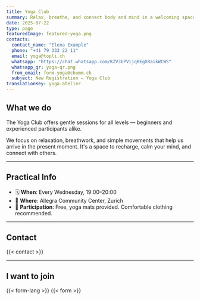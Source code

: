 ```yaml
---
title: Yoga Club
summary: Relax, breathe, and connect body and mind in a welcoming space.
date: 2025-07-22
type: page
featuredImage: featured-yoga.png
contacts:
  contact_name: "Elena Example"
  phone: "+41 79 333 22 11"
  email: yoga@topli.ch
  whatsapp: "https://chat.whatsapp.com/KZV3bPVijqBEgX8aikWCWS"
  whatsapp_qr: yoga-qr.png
  from_email: form-yoga@chumm.ch
  subject: New Registration – Yoga Club
translationKey: yoga-atelier
---
```


## What we do

The Yoga Club offers gentle sessions for all levels — beginners and experienced participants alike.

We focus on relaxation, breathwork, and simple movements that help us arrive in the present moment. It's a space to recharge, calm your mind, and connect with others.

---

## Practical Info

- 🗓  **When**: Every Wednesday, 19:00–20:00  
- 📍 **Where**: Allegra Community Center, Zurich  
- 💸 **Participation**: Free, yoga mats provided. Comfortable clothing recommended.

---

## Contact

{{< contact >}}

---

## I want to join

{{< form-lang >}}
{{< form >}}

